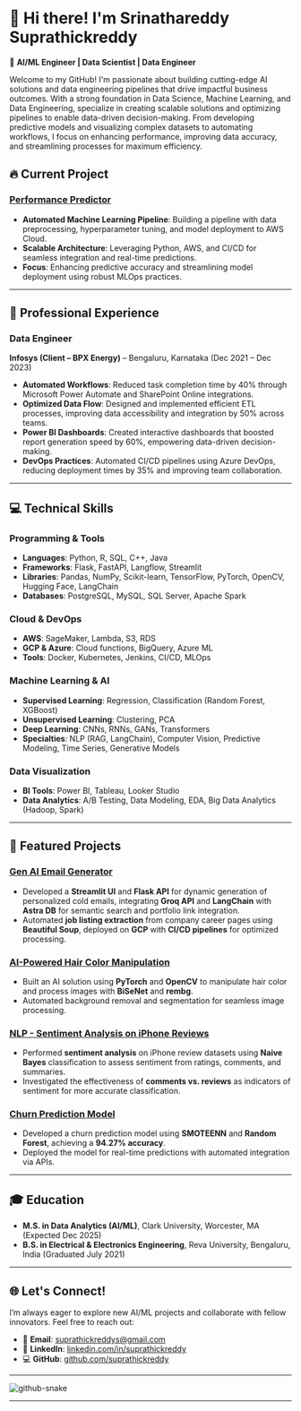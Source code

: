 # 👋 **Hi there! I'm Srinathareddy Suprathickreddy**  
🚀 **AI/ML Engineer | Data Scientist | Data Engineer**

Welcome to my GitHub! I'm passionate about building cutting-edge AI solutions and data engineering pipelines that drive impactful business outcomes. With a strong foundation in Data Science, Machine Learning, and Data Engineering,  specialize in creating scalable solutions and optimizing pipelines to enable data-driven decision-making. From developing predictive models and visualizing complex datasets to automating workflows, I focus on enhancing performance, improving data accuracy, and streamlining processes for maximum efficiency.

## 🔥 **Current Project**  
### [**Performance Predictor**](https://github.com/Srinathareddy/Performance-Predictor)  
- **Automated Machine Learning Pipeline**: Building a pipeline with data preprocessing, hyperparameter tuning, and model deployment to AWS Cloud.  
- **Scalable Architecture**: Leveraging Python, AWS, and CI/CD for seamless integration and real-time predictions.  
- **Focus**: Enhancing predictive accuracy and streamlining model deployment using robust MLOps practices.

---

## 💼 **Professional Experience**  
### **Data Engineer**  
**Infosys (Client – BPX Energy)** – Bengaluru, Karnataka (Dec 2021 – Dec 2023)  
- **Automated Workflows**: Reduced task completion time by 40% through Microsoft Power Automate and SharePoint Online integrations.  
- **Optimized Data Flow**: Designed and implemented efficient ETL processes, improving data accessibility and integration by 50% across teams.  
- **Power BI Dashboards**: Created interactive dashboards that boosted report generation speed by 60%, empowering data-driven decision-making.  
- **DevOps Practices**: Automated CI/CD pipelines using Azure DevOps, reducing deployment times by 35% and improving team collaboration.

---

## 💻 **Technical Skills**  
### **Programming & Tools**  
- **Languages**: Python, R, SQL, C++, Java  
- **Frameworks**: Flask, FastAPI, Langflow, Streamlit  
- **Libraries**: Pandas, NumPy, Scikit-learn, TensorFlow, PyTorch, OpenCV, Hugging Face, LangChain  
- **Databases**: PostgreSQL, MySQL, SQL Server, Apache Spark  

### **Cloud & DevOps**  
- **AWS**: SageMaker, Lambda, S3, RDS  
- **GCP & Azure**: Cloud functions, BigQuery, Azure ML  
- **Tools**: Docker, Kubernetes, Jenkins, CI/CD, MLOps  

### **Machine Learning & AI**  
- **Supervised Learning**: Regression, Classification (Random Forest, XGBoost)  
- **Unsupervised Learning**: Clustering, PCA  
- **Deep Learning**: CNNs, RNNs, GANs, Transformers  
- **Specialties**: NLP (RAG, LangChain), Computer Vision, Predictive Modeling, Time Series, Generative Models

### **Data Visualization**  
- **BI Tools**: Power BI, Tableau, Looker Studio  
- **Data Analytics**: A/B Testing, Data Modeling, EDA, Big Data Analytics (Hadoop, Spark)

---

## 🌟 **Featured Projects**  
### [**Gen AI Email Generator**](https://github.com/Srinathareddy/Gen-AI-Email-Generator)  
- Developed a **Streamlit UI** and **Flask API** for dynamic generation of personalized cold emails, integrating **Groq API** and **LangChain** with **Astra DB** for semantic search and portfolio link integration.  
- Automated **job listing extraction** from company career pages using **Beautiful Soup**, deployed on **GCP** with **CI/CD pipelines** for optimized processing.

### [**AI-Powered Hair Color Manipulation**](https://github.com/suprathickreddy/AI-Hair-Color-Manipulation)  
- Built an AI solution using **PyTorch** and **OpenCV** to manipulate hair color and process images with **BiSeNet** and **rembg**.  
- Automated background removal and segmentation for seamless image processing.
  
### [**NLP - Sentiment Analysis on iPhone Reviews**](https://github.com/Srinathareddy/NLP-Sentiment-Analysis-iPhone)  
- Performed **sentiment analysis** on iPhone review datasets using **Naive Bayes** classification to assess sentiment from ratings, comments, and summaries.  
- Investigated the effectiveness of **comments vs. reviews** as indicators of sentiment for more accurate classification.
  
### [**Churn Prediction Model**](https://github.com/suprathickreddy/Churn-Prediction)  
- Developed a churn prediction model using **SMOTEENN** and **Random Forest**, achieving a **94.27% accuracy**.  
- Deployed the model for real-time predictions with automated integration via APIs.

---

## 🎓 **Education**  
- **M.S. in Data Analytics (AI/ML)**, Clark University, Worcester, MA (Expected Dec 2025)  
- **B.S. in Electrical & Electronics Engineering**, Reva University, Bengaluru, India (Graduated July 2021)  

---

## 🌐 **Let's Connect!**  
I’m always eager to explore new AI/ML projects and collaborate with fellow innovators. Feel free to reach out:  
- 📧 **Email**: suprathickreddys@gmail.com  
- 💼 **LinkedIn**: [linkedin.com/in/suprathickreddy](https://www.linkedin.com/in/suprathickreddy)  
- 💻 **GitHub**: [github.com/suprathickreddy](https://github.com/suprathickreddy)  

---
<picture>
  <source media="(prefers-color-scheme: dark)" srcset="https://raw.githubusercontent.com/tobiasmeyhoefer/tobiasmeyhoefer/output/github-snake-dark.svg" />
  <source media="(prefers-color-scheme: light)" srcset="https://raw.githubusercontent.com/tobiasmeyhoefer/tobiasmeyhoefer/output/github-snake.svg" />
  <img alt="github-snake" src="https://raw.githubusercontent.com/tobiasmeyhoefer/tobiasmeyhoefer/output/github-snake.svg" />
</picture>

---

